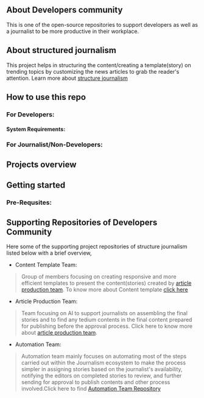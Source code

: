 ## About Developers community

This is one of the open-source repositories to support developers as well as a journalist to be more productive in their workplace.

## About structured journalism
This project helps in structuring the content/creating a template(story) on trending topics by customizing the news articles to grab the reader's attention. Learn more about [structure journalism](https://github.com/nervecentergarage/structured-journalism-developer-community/wiki/Structured-Journalism-at-DXC-AI-COE-Garages)

## How to use this repo

### For Developers:

#### System Requirements:

### For Journalist/Non-Developers:

## Projects overview

## Getting started

### Pre-Requsites:

## Supporting Repositories of Developers Community

Here some of the supporting project repositories of structure journalism listed below with a brief overview,

+ Content Template Team:

> Group of members focusing on creating responsive and more efficient templates to present the content(stories) created by [article production team](https://github.com/nervecentergarage/structured-journalism-article-production).
To know more about Content template [click here](https://github.com/nervecentergarage/structured-journalism-content-templates)

+ Article Production Team:

> Team focusing on AI to support journalists on assembling the final stories and to find any tedium contents in the final content prepared for publishing before the approval process. Click here to know more about [article production team](https://github.com/nervecentergarage/structured-journalism-article-production).

+ Automation Team:

> Automation team mainly focuses on automating most of the steps carried out within the Journalism ecosystem to make the process simpler in assigning stories based on the journalist's availability, notifying the editors on completed stories to review, and further sending for approval to publish contents and other process involved.Click here to find [Automation Team Repository](https://github.com/nervecentergarage/structured-journalism-automation)
